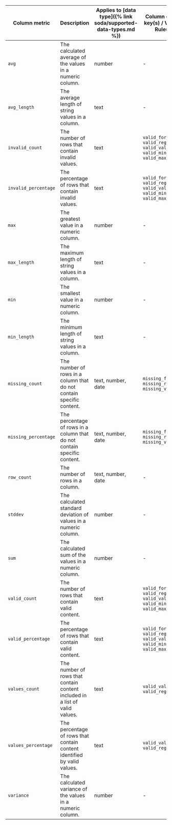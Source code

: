 | Column metric   | Description |  Applies to [data type]({% link soda/supported-data-types.md %}) | Column config key(s) / Validity Rule(s) | 
| ----------------------- | ----------- | --------------------- | ----------------------------- |
| `avg` | The calculated average of the values in a numeric column. | number |  - | 
| `avg_length` | The average length of string values in a column.  | text  |  -  |
| `invalid_count` | The number of rows that contain invalid values. | text  | `valid_format` <br /> `valid_regex` <br /> `valid_values` <br /> `valid_min_length` <br /> `valid_max_length`|
| `invalid_percentage` | The percentage of rows that contain invalid values.  | text  |  `valid_format` <br /> `valid_regex` <br />`valid_values`<br /> `valid_min_length` <br /> `valid_max_length` |
| `max` | The greatest value in a numeric column. |  number  |  -  |
| `max_length` | The maximum length of string values in a column. |  text  |  -  |
| `min` | The smallest value in a numeric column.  | number |  -  |
| `min_length` | The minimum length of string values in a column.  | text  |  -  |
| `missing_count` | The number of rows in a column that do not contain specific content. | text, number, date  | `missing_format` <br /> `missing_regex` <br /> `missing_values`  |
| `missing_percentage` | The percentage of rows in a column that do not contain specific content. | text, number, date  | `missing_format` <br /> `missing_regex` <br /> `missing_values`|
| `row_count` | The number of rows in a column. |  text, number, date | - |
| `stddev` |  The calculated standard deviation of values in a numeric column. | number | - |
| `sum` | The calculated sum of the values in a numeric column.   | number | -  |
| `valid_count` |  The number of rows that contain valid content.  | text  | `valid_format` <br /> `valid_regex` <br /> `valid_values` <br /> `valid_min_length` <br /> `valid_max_length` |
| `valid_percentage` | The percentage of rows that contain valid content.  |  text |  `valid_format` <br /> `valid_regex` <br /> `valid_values` <br /> `valid_min_length` <br /> `valid_max_length` |
| `values_count` | The number of rows that contain content included in a list of valid values. |  text | `valid_values` <br /> `valid_regex` |
| `values_percentage` | The percentage of rows that contain content identified by valid values. | text | `valid_values` <br /> `valid_regex` |
| `variance` | The calculated variance of the values in a numeric column.  | number  | - |